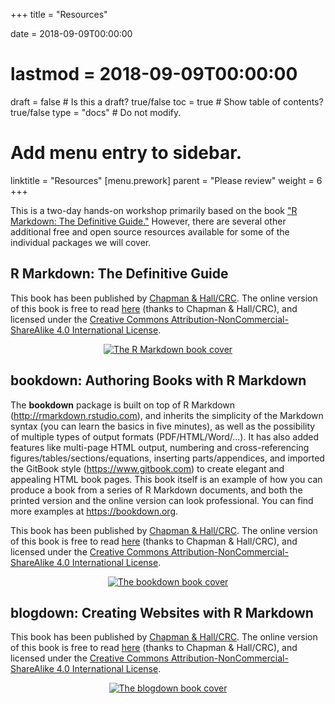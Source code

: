+++
title = "Resources"

date = 2018-09-09T00:00:00
# lastmod = 2018-09-09T00:00:00

draft = false  # Is this a draft? true/false
toc = true  # Show table of contents? true/false
type = "docs"  # Do not modify.

# Add menu entry to sidebar.
linktitle = "Resources"
[menu.prework]
  parent = "Please review"
  weight = 6
+++

This is a two-day hands-on workshop primarily based on the book ["R Markdown: The Definitive Guide."](https://bookdown.org/yihui/rmarkdown/) However, there are several other additional free and open source resources available for some of the individual packages we will cover.

## R Markdown: The Definitive Guide

<!--
![](/img/cover.png)
```{r include = FALSE}
knitr::include_graphics("/img/cover.png")
```
-->


This book has been published by [Chapman & Hall/CRC](https://www.crcpress.com/p/book/9781138359338). The online version of this book is free to read [here](https://bookdown.org/yihui/rmarkdown/) (thanks to Chapman & Hall/CRC), and licensed under the [Creative Commons Attribution-NonCommercial-ShareAlike 4.0 International License](http://creativecommons.org/licenses/by-nc-sa/4.0/).

<p style="text-align: center;"><a href="https://bookdown.org/yihui/rmarkdown/" target="_blank"><img src="/img/cover.png" alt="The R Markdown book cover" /></a></p>



## bookdown: Authoring Books with R Markdown

The **bookdown** package is built on top of R Markdown (http://rmarkdown.rstudio.com), and inherits the simplicity of the Markdown syntax (you can learn the basics in five minutes), as well as the possibility of multiple types of output formats (PDF/HTML/Word/...). It has also added features like multi-page HTML output, numbering and cross-referencing figures/tables/sections/equations, inserting parts/appendices, and imported the GitBook style (https://www.gitbook.com) to create elegant and appealing HTML book pages. This book itself is an example of how you can produce a book from a series of R Markdown documents, and both the printed version and the online version can look professional. You can find more examples at https://bookdown.org.


This book has been published by [Chapman & Hall/CRC](https://www.crcpress.com/product/isbn/9781138700109). The online version of this book is free to read [here](https://bookdown.org/yihui/bookdown/) (thanks to Chapman & Hall/CRC), and licensed under the [Creative Commons Attribution-NonCommercial-ShareAlike 4.0 International License](http://creativecommons.org/licenses/by-nc-sa/4.0/).

<p style="text-align: center;"><a href="https://bookdown.org/yihui/bookdown/" target="_blank"><img src="/img/bookdown-cover.jpg" alt="The bookdown book cover" /></a></p>



## blogdown: Creating Websites with R Markdown


This book has been published by [Chapman & Hall/CRC](https://www.crcpress.com/blogdown-Creating-Websites-with-R-Markdown/Xie-Hill-Thomas/p/book/9780815363729). The online version of this book is free to read [here](https://bookdown.org/yihui/blogdown/) (thanks to Chapman & Hall/CRC), and licensed under the [Creative Commons Attribution-NonCommercial-ShareAlike 4.0 International License](http://creativecommons.org/licenses/by-nc-sa/4.0/).

<p style="text-align: center;"><a href="https://bookdown.org/yihui/blogdown/" target="_blank"><img src="/img/blogdown-cover.png" alt="The blogdown book cover" /></a></p>



